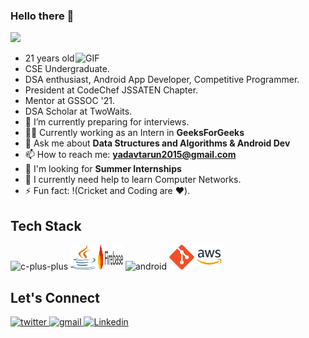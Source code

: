 ### **Hello there** 👋

![](https://komarev.com/ghpvc/?username=tarun26091999&style=flatflat-square&label=PROFILE+VIEWS)

<img align="right" alt="GIF" src="https://media.giphy.com/media/VTtANKl0beDFQRLDTh/giphy.gif" width="400px" />



- 21 years old
- CSE Undergraduate.
- DSA enthusiast, Android App Developer, Competitive Programmer.
- President at CodeChef JSSATEN Chapter.
- Mentor at GSSOC '21.
- DSA Scholar at TwoWaits.
- 🌱 I’m currently preparing for interviews.
- 👨‍💻 Currently working as an Intern in **GeeksForGeeks**
- 💬 Ask me about **Data Structures and Algorithms & Android Dev**
- 📫 How to reach me: **yadavtarun2015@gmail.com**
- 🤔 I'm looking for **Summer Internships**
- 🔭 I currently need help to learn Computer Networks.
- ⚡ Fun fact: !(Cricket and Coding are ❤️).



## Tech Stack
<p align="left"><img src="https://raw.githubusercontent.com/gilbarbara/logos/master/logos/c-plusplus.svg" alt="c-plus-plus" width="40" height="40"/>
<img src="https://raw.githubusercontent.com/gilbarbara/logos/master/logos/java.svg" alt="java" width="40" height="40"/>
<img src="https://raw.githubusercontent.com/gilbarbara/logos/master/logos/firebase.svg" alt="Firebase" width="40" height="40"/>
<img src="https://raw.githubusercontent.com/gilbarbara/logos/master/logos/android-icon.svg" alt="android" width="40" height="40"/>
<img src="https://github.com/devicons/devicon/blob/master/icons/git/git-plain.svg" alt="git" width="40" height="40"/>
<img src="https://github.com/devicons/devicon/blob/master/icons/amazonwebservices/amazonwebservices-original-wordmark.svg" alt="AWS" width="40" height="40"/></p>  



<h2 align="left" >Let's Connect</h2>
<div align="left">
</a>
<a href="https://twitter.com/yadavtarun_10" target="_blank">
<img src=https://img.shields.io/badge/twitter-%2300acee.svg?&style=for-the-badge&logo=twitter&logoColor=white alt=twitter style="margin-bottom: 5px;" />
</a>
<a href="mailto:yadavtarun2015@gmail.com?hl=en" target="_blank">
<img src=https://img.shields.io/badge/gmail-%23DC493C.svg?&style=for-the-badge&logo=gmail&logoColor=white alt=gmail style="margin-bottom: 5px;" />
</a> 
<a href="https://www.linkedin.com/in/tarun-yadav-384320175/" target="_blank">
<img src=https://img.shields.io/badge/linkedin-%231E77B5.svg?&style=for-the-badge&logo=linkedin&logoColor=white alt=Linkedin style="margin-bottom: 5px;" />
</a>
</div>
